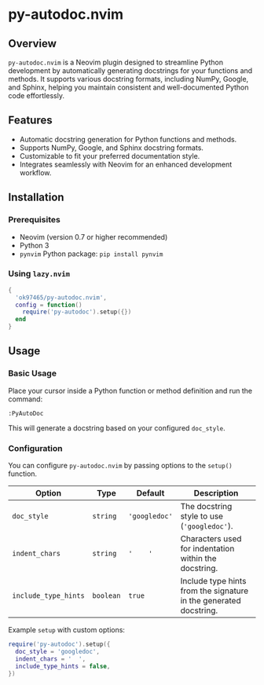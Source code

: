 # py-autodoc.nvim

## Overview
`py-autodoc.nvim` is a Neovim plugin designed to streamline Python development by automatically generating docstrings for your functions and methods. It supports various docstring formats, including NumPy, Google, and Sphinx, helping you maintain consistent and well-documented Python code effortlessly.

## Features
- Automatic docstring generation for Python functions and methods.
- Supports NumPy, Google, and Sphinx docstring formats.
- Customizable to fit your preferred documentation style.
- Integrates seamlessly with Neovim for an enhanced development workflow.

## Installation

### Prerequisites
- Neovim (version 0.7 or higher recommended)
- Python 3
- `pynvim` Python package: `pip install pynvim`

### Using `lazy.nvim`

```lua
{
  'ok97465/py-autodoc.nvim',
  config = function()
    require('py-autodoc').setup({})
  end
}
```

## Usage

### Basic Usage
Place your cursor inside a Python function or method definition and run the command:

```
:PyAutoDoc
```

This will generate a docstring based on your configured `doc_style`.

### Configuration
You can configure `py-autodoc.nvim` by passing options to the `setup()` function.

| Option      | Type     | Default     | Description                                     |
|-------------|----------|-------------|-------------------------------------------------|
| `doc_style` | `string` | `'googledoc'` | The docstring style to use (`'googledoc'`). |
| `indent_chars` | `string` | `'    '` | Characters used for indentation within the docstring. |
| `include_type_hints` | `boolean` | `true` | Include type hints from the signature in the generated docstring. |

Example `setup` with custom options:

```lua
require('py-autodoc').setup({
  doc_style = 'googledoc',
  indent_chars = '  ',
  include_type_hints = false,
})
```
